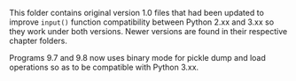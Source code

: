 This folder contains original version 1.0 files that had been updated
to improve `input()` function compatibility between Python 2.xx and 3.xx
so they work under both versions. Newer versions are found in their respective chapter folders.

Programs 9.7 and 9.8 now uses binary mode for pickle dump and load operations so as to be compatible with Python 3.xx.
